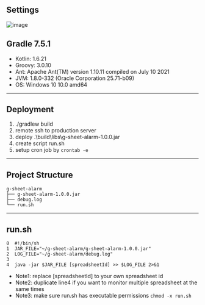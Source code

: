 ## Settings
![image](https://github.com/wing9537/g-sheet-alarm/assets/37375762/459d0a94-8b64-4c69-bc33-0d5ceba470c1)

## Gradle 7.5.1
- Kotlin:       1.6.21
- Groovy:       3.0.10
- Ant:          Apache Ant(TM) version 1.10.11 compiled on July 10 2021
- JVM:          1.8.0-332 (Oracle Corporation 25.71-b09)
- OS:           Windows 10 10.0 amd64

------------------------------------------------------------

## Deployment
1. ./gradlew build
2. remote ssh to production server
3. deploy .\build\libs\g-sheet-alarm-1.0.0.jar
4. create script run.sh
5. setup cron job by `crontab -e`

------------------------------------------------------------

## Project Structure
```
g-sheet-alarm
├── g-sheet-alarm-1.0.0.jar
├── debug.log
└── run.sh
```

------------------------------------------------------------

## run.sh
```
0  #!/bin/sh
1  JAR_FILE="~/g-sheet-alarm/g-sheet-alarm-1.0.0.jar"
2  LOG_FILE="~/g-sheet-alarm/debug.log"
3
4  java -jar $JAR_FILE [spreadsheetId] >> $LOG_FILE 2>&1
```
- Note1: replace [spreadsheetId] to your own spreadsheet id
- Note2: duplicate line4 if you want to monitor multiple spreadsheet at the same times
- Note3: make sure run.sh has executable permissions `chmod -x run.sh`
